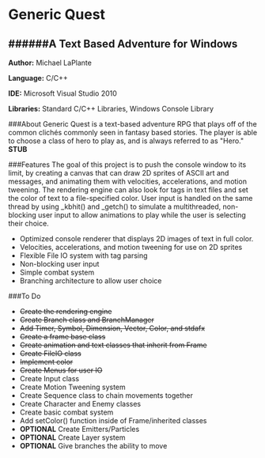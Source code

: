 # Generic Quest
######A Text Based Adventure for Windows
-------------------------------------------
__Author:__ Michael LaPlante

__Language:__ C/C++

__IDE:__ Microsoft Visual Studio 2010

__Libraries:__ Standard C/C++ Libraries, Windows Console Library

###About
Generic Quest is a text-based adventure RPG that plays off of the common clichés commonly seen in fantasy based stories. The player is able to choose a class of hero to play as, and is always referred to as "Hero."
__STUB__

###Features
The goal of this project is to push the console window to its limit, by creating a canvas that can draw 2D sprites of ASCII art and messages, and animating them with velocities, accelerations, and motion tweening. The rendering engine can also look for tags in text files and set the color of text to a file-specified color. User input is handled on the same thread by using _kbhit() and _getch() to simulate a multithreaded, non-blocking user input to allow animations to play while the user is selecting their choice.

* Optimized console renderer that displays 2D images of text in full color.
* Velocities, accelerations, and motion tweening for use on 2D sprites
* Flexible File IO system with tag parsing
* Non-blocking user input
* Simple combat system
* Branching architecture to allow user choice

###To Do
* ~~Create the rendering engine~~
* ~~Create Branch class and BranchManager~~
* ~~Add Timer, Symbol, Dimension, Vector, Color, and stdafx~~
* ~~Create a frame base class~~
* ~~Create animation and text classes that inherit from Frame~~
* ~~Create FileIO class~~
* ~~Implement color~~
* ~~Create Menus for user IO~~
* Create Input class
* Create Motion Tweening system
* Create Sequence class to chain movements together
* Create Character and Enemy classes
* Create basic combat system
* Add setColor() function inside of Frame/inherited classes
* __OPTIONAL__ Create Emitters/Particles
* __OPTIONAL__ Create Layer system
* __OPTIONAL__ Give branches the ability to move
